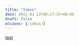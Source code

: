 ```yaml
---
title: "Inbox"
date: 2011-01-13T08:27:37+08:00
draft: false
aliases: [/inbox/]
---
```


[test](test)
